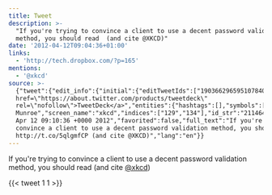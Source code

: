 ```yaml
---
title: Tweet
description: >-
  "If you're trying to convince a client to use a decent password validation
  method, you should read  (and cite @XKCD)"
date: '2012-04-12T09:04:36+01:00'
links:
  - 'http://tech.dropbox.com/?p=165'
mentions:
  - '@xkcd'
source: >-
  {"tweet":{"edit_info":{"initial":{"editTweetIds":["190366296595107840"],"editableUntil":"2012-04-12T10:10:36.600Z","editsRemaining":"5","isEditEligible":true}},"retweeted":false,"source":"<a
  href=\"https://about.twitter.com/products/tweetdeck\"
  rel=\"nofollow\">TweetDeck</a>","entities":{"hashtags":[],"symbols":[],"user_mentions":[{"name":"Randall
  Munroe","screen_name":"xkcd","indices":["129","134"],"id_str":"21146468","id":"21146468"}],"urls":[{"url":"http://t.co/5qlgmfCP","expanded_url":"http://tech.dropbox.com/?p=165","display_url":"tech.dropbox.com/?p=165","indices":["98","118"]}]},"display_text_range":["0","135"],"favorite_count":"1","id_str":"190366296595107840","truncated":false,"retweet_count":"1","id":"190366296595107840","possibly_sensitive":false,"created_at":"Thu
  Apr 12 09:10:36 +0000 2012","favorited":false,"full_text":"If you're trying to
  convince a client to use a decent password validation method, you should read
  http://t.co/5qlgmfCP (and cite @XKCD)","lang":"en"}}
---
```

If you're trying to convince a client to use a decent password validation method, you should read  (and cite [@xkcd](https://twitter.com/@xkcd))
    
{{< tweet 1 1 >}}
    
